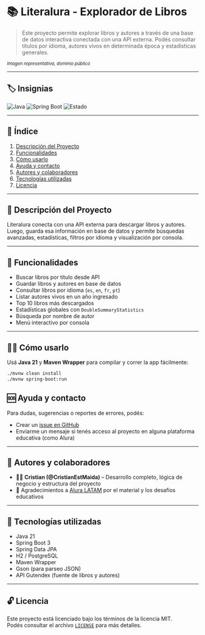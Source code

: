 # 📚 Literalura - Explorador de Libros

> Este proyecto permite explorar libros y autores a través de una base de datos interactiva conectada con una API externa. Podés consultar títulos por idioma, autores vivos en determinada época y estadísticas generales.

  
<sub>*Imagen representativa, dominio público*</sub>

---

## 🏷️ Insignias

![Java](https://img.shields.io/badge/Java-21-blue)
![Spring Boot](https://img.shields.io/badge/Spring%20Boot-3.0-brightgreen)
![Estado](https://img.shields.io/badge/estado-finalizado-brightgreen)

---

## 📑 Índice

1. [Descripción del Proyecto](#-descripción-del-proyecto)
2. [Funcionalidades](#-funcionalidades)
3. [Cómo usarlo](#-cómo-usarlo)
4. [Ayuda y contacto](#-ayuda-y-contacto)
5. [Autores y colaboradores](#-autores-y-colaboradores)
6. [Tecnologías utilizadas](#-tecnologías-utilizadas)
7. [Licencia](#-licencia)

---

## 🧾 Descripción del Proyecto

Literalura conecta con una API externa para descargar libros y autores. Luego, guarda esa información en base de datos y permite búsquedas avanzadas, estadísticas, filtros por idioma y visualización por consola.

---

## 🧰 Funcionalidades

- Buscar libros por título desde API
- Guardar libros y autores en base de datos
- Consultar libros por idioma (`es`, `en`, `fr`, `pt`)
- Listar autores vivos en un año ingresado
- Top 10 libros más descargados
- Estadísticas globales con `DoubleSummaryStatistics`
- Búsqueda por nombre de autor
- Menú interactivo por consola

---

## 🧑‍💻 Cómo usarlo

Usá **Java 21** y **Maven Wrapper** para compilar y correr la app fácilmente:

```bash
./mvnw clean install
./mvnw spring-boot:run
```

## 🆘 Ayuda y contacto
Para dudas, sugerencias o reportes de errores, podés:

- Crear un [issue en GitHub](https://github.com/CristianEstMaida/Literalura/issues)
- Enviarme un mensaje si tenés acceso al proyecto en alguna plataforma educativa (como Alura)

---

## 👥 Autores y colaboradores

- 👨‍💻 **Cristian (@CristianEstMaida)** – Desarrollo completo, lógica de negocio y estructura del proyecto
- 🙌 Agradecimientos a [Alura LATAM](https://www.aluracursos.com/) por el material y los desafíos educativos

---

## 🔧 Tecnologías utilizadas

- Java 21
- Spring Boot 3
- Spring Data JPA
- H2 / PostgreSQL
- Maven Wrapper
- Gson (para parseo JSON)
- API Gutendex (fuente de libros y autores)

---

## 🔓 Licencia

Este proyecto está licenciado bajo los términos de la licencia MIT.  
Podés consultar el archivo [`LICENSE`](LICENSE) para más detalles.
